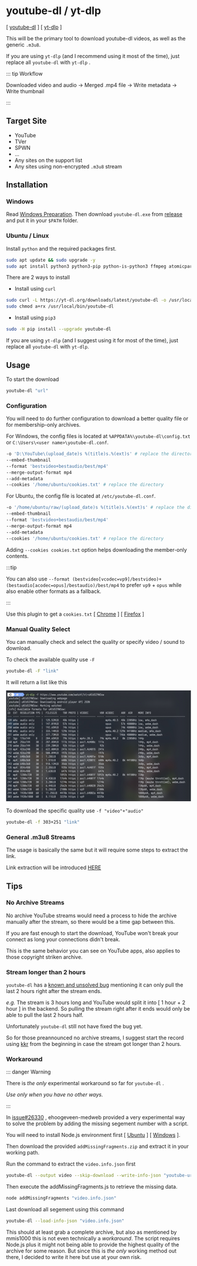 # youtube-dl / yt-dlp

[ [youtube-dl](https://github.com/ytdl-org/youtube-dl) ] [ [yt-dlp](https://github.com/yt-dlp/yt-dlp) ]

This will be the primary tool to download youtube-dl videos, as well as the generic `.m3u8`.

If you are using `yt-dlp` (and I recommend using it most of the time), just replace all `youtube-dl` with `yt-dlp` .

::: tip Workflow

Downloaded video and audio → Merged .mp4 file → Write metadata → Write thumbnail

:::

## Target Site

- YouTube
- TVer
- SPWN
- ...
- Any sites on the support list
- Any sites using non-encrypted `.m3u8` stream

## Installation

### Windows

Read [Windows Preparation](/docs/preparation/windows.md). Then download `youtube-dl.exe` from [release](https://github.com/ytdl-org/youtube-dl/releases/) and put it in your `$PATH` folder.

### Ubuntu / Linux

Install `python` and the required packages first.

```bash
sudo apt update && sudo upgrade -y
sudo apt install python3 python3-pip python-is-python3 ffmpeg atomicparsley
```

There are 2 ways to install 

- Install using `curl`

```bash
sudo curl -L https://yt-dl.org/downloads/latest/youtube-dl -o /usr/local/bin/
sudo chmod a+rx /usr/local/bin/youtube-dl
```

- Install using `pip3`

```bash
sudo -H pip install --upgrade youtube-dl
```

If you are using `yt-dlp` (and I suggest using it for most of the time), just replace all `youtube-dl` with `yt-dlp`.

## Usage

To start the download

```bash
youtube-dl "url"
```

### Configuration

You will need to do further configuration to download a better quality file or for membership-only archives.

For Windows, the config files is located at `%APPDATA%\youtube-dl\config.txt` or `C:\Users\<user name>\youtube-dl.conf`.

```bash
-o 'D:\YouTube\(upload_date)s %(title)s.%(ext)s' # replace the directory
--embed-thumbnail
--format 'bestvideo+bestaudio/best/mp4'
--merge-output-format mp4
--add-metadata
--cookies '/home/ubuntu/cookies.txt' # replace the directory
```

For Ubuntu, the config file is located at `/etc/youtube-dl.conf`.

```bash
-o '/home/ubuntu/raw/(upload_date)s %(title)s.%(ext)s' # replace the directory
--embed-thumbnail
--format 'bestvideo+bestaudio/best/mp4'
--merge-output-format mp4
--add-metadata
--cookies '/home/ubuntu/cookies.txt' # replace the directory
```

Adding `--cookies cookies.txt` option helps downloading the member-only contents.

:::tip

You can also use `--format (bestvideo[vcodec=vp9]/bestvideo)+(bestaudio[acodec=opus]/bestaudio)/best/mp4` to prefer `vp9` + `opus` while also enable other formats as a fallback.

:::

Use this plugin to get a `cookies.txt` [ [Chrome](https://chrome.google.com/webstore/detail/get-cookiestxt/bgaddhkoddajcdgocldbbfleckgcbcid) ] [ [Firefox](https://addons.mozilla.org/en-US/firefox/addon/cookies-txt/) ]

### Manual Quality Select

You can manually check and select the quality or specify video / sound to download.

To check the available quality use `-F`

```bash
youtube-dl -F "link"
```

It will return a list like this

![result](./youtube-dl-0001.jpg)

To download the specific quality use `-f "video"+"audio"`

```bash
youtube-dl -f 303+251 "link"
```

### General .m3u8 Streams

The usage is basically the same but it will require some steps to extract the link.

Link extraction will be introduced [HERE](/docs/download/m3u8.md)

## Tips

### No Archive Streams

No archive YouTube streams would need a process to hide the archive manually after the stream, so there would be a time gap between this.

If you are fast enough to start the download, YouTube won't break your connect as long your connections didn't break.

This is the same behavior you can see on YouTube apps, also applies to those copyright striken archive.

### Stream longer than 2 hours

`youtube-dl` has a [known and unsolved bug](https://github.com/ytdl-org/youtube-dl/issues/26330) mentioning it can only pull the last 2 hours right after the stream ends.

*e.g.* The stream is 3 hours long and YouTube would split it into [ 1 hour + 2 hour ] in the backend. So pulling the stream right after it ends would only be able to pull the last 2 hours half.

Unfortunately `youtube-dl` still not have fixed the bug yet.

So for those preannounced no archive streams, I suggest start the record using [kkr](/tools/kkr/) from the beginning in case the stream got longer than 2 hours.

### Workaround

::: danger Warning

There is *the only* experimental workaround so far for `youtube-dl` .

*Use only when you have no other ways.*

:::

In [issue#26330](https://github.com/ytdl-org/youtube-dl/issues/26330#issuecomment-803654248) , ehoogeveen-medweb provided a very experimental way to solve the problem by adding the missing segement number with a script.

You will need to install Node.js environment first [ [Ubuntu](http://localhost:8081/preparation/#node-js) ] [ [Windows](http://localhost:8081/tools/kkr/#windows) ].

Then download the provided `addMissingFragments.zip` and extract it in your working path.

Run the command to extract the `video.info.json` first
```bash
youtube-dl --output video --skip-download --write-info-json "youtube-url"
```

Then execute the addMissingFragments.js to retrieve the missing data.
```bash
node addMissingFragments "video.info.json"
```

Last download all segement using this command
```bash
youtube-dl --load-info-json "video.info.json"
```

This should at least grab a complete archive, but also as mentioned by mmis1000 this is not even technically a *workaround*. The script requires Node.js plus it might not being able to provide the highest quality of the archive for some reason. But since this is *the only* working method out there, I decided to write it here but use at your own risk.
